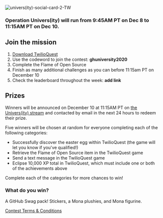 ![univers(ity)-social-card-2-TW](https://user-images.githubusercontent.com/6633808/100240280-aea74480-2f32-11eb-82f4-b7b1da3b1982.png)

### Operation Univers(ity) will run from 9:45AM PT on Dec 8 to 11:15AM PT on Dec 10.

## Join the mission
1. [Download TwilioQuest](https://www.twilio.com/quest)
2. Use the codeword to join the contest: **ghuniversity2020**
3. Complete the Flame of Open Source
4. Finish as many additional challenges as you can before 11:15am PT on December 10
3. Check the leaderboard throughout the week: **add link**

## Prizes
Winners will be announced on December 10 at 11:15AM PT on [the Univers(ity) stream](https://education.github.com/university) and contacted by email in the next 24 hours to redeem their prize. 

Five winners will be chosen at random for everyone completing each of the following categories:

* Successfully discover the easter egg within TwilioQuest (the game will let you know if you've qualified!)
* Retrieve the Flame of Open Source item in the TwilioQuest game
* Send a text message in the TwilioQuest game
* Eclipse 10,000 XP total in TwilioQuest, which must include one or both of the achievements above

Complete each of the categories for more chances to win!

### What do you win?
A GitHub Swag pack! Stickers, a Mona plushies, and Mona figurine.

[Contest Terms & Conditions](https://github.com/github/education/files/5589513/GitHub.Education.Operation.Univers.ity.Event.Contest.Official.Rules.docx)



